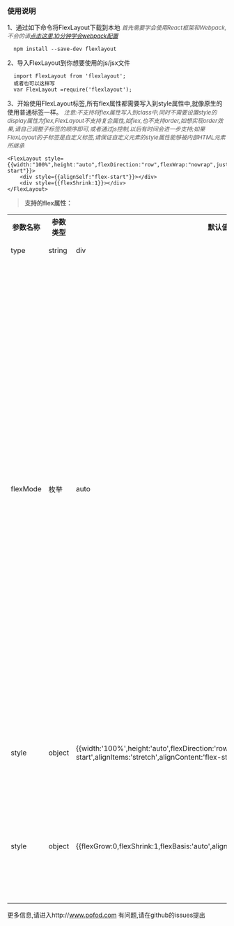 
### 使用说明

1、通过如下命令将FlexLayout下载到本地
*<font color=#555555 size=2>首先需要学会使用React框架和Webpack,不会的请<a href="http://www.jianshu.com/p/7d0e1eaab50a">点击这里,10分钟学会webpack配置</a></font>*
```
  npm install --save-dev flexlayout
```
2、导入FlexLayout到你想要使用的js/jsx文件
```
  import FlexLayout from 'flexlayout';
  或者也可以这样写
  var FlexLayout =require('flexlayout');
``` 
3、开始使用FlexLayout标签,所有flex属性都需要写入到style属性中,就像原生的使用普通标签一样。
*<font color=#555555 size=2>注意:不支持将flex属性写入到class中,同时不需要设置style的display属性为flex,FlexLayout不支持复合属性,如flex,也不支持order,如想实现order效果,请自己调整子标签的顺序即可,或者通过js控制,以后有时间会进一步支持;如果FlexLayout的子标签是自定义标签,请保证自定义元素的style属性能够被内部HTML元素所继承</font>*

```
<FlexLayout style={{width:"100%",height:"auto",flexDirection:"row",flexWrap:"nowrap",justifyContent:"center",alignItems:"flex-start"}}>
    <div style={{alignSelf:"flex-start"}}></div>
    <div style={{flexShrink:1}}></div>
</FlexLayout>

```

>**支持的flex属性：**
<table>
                <tbody>
                    <tr>
                        <th>参数名称</th>
                        <th>参数类型</th>
                        <th>默认值</th>
                        <th>参数解释</th>
                        <th>举例</th>
                    </tr>
                    <tr>
                        <td>type</td>
                        <td>string</td>
                        <td>div</td>
                        <td>标签类型</td>
                        <td>span、a</td>
                    </tr>
                    <tr>
                        <td>flexMode</td>
                        <td>枚举</td>
                        <td>auto</td>
                        <td>当前使用的flex模式,可以为自动根据浏览器支持判断或者强制使用flex(这样会导致旧版浏览器不再兼容)或者兼容模式(兼容模式下,强制所有浏览器都是用js进行计算,如果你想屏蔽所有浏览器实现flex的差异,可以用这个模式,但是该模式会降低现代浏览器的性能)</td>
                        <td>auto/flex/compat</td>
                    </tr>
                    <tr>
                        <td>style</td>
                        <td>object</td>
                        <td>{{width:'100%',height:'auto',flexDirection:'row',flexWrap:'nowrap',justifyContent:'flex-start',alignItems:'stretch',alignContent:'flex-start'}}</td>
                        <td>style属性,必须把flex属性值写到这里面</td>
                        <td>无</td>
                    </tr>
                    <tr>
                        <td>style</td>
                        <td>object</td>
                        <td>{{flexGrow:0,flexShrink:1,flexBasis:'auto',alignSelf:'auto'}}</td>
                        <td>这个是child 的style属性,必须把child的flex属性值写到这里面</td>
                        <td>无</td>
                    </tr>
                </tbody>
            </table>


更多信息,请进入http://www.pofod.com 
有问题,请在github的issues提出